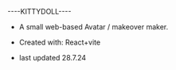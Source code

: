 ----KITTYDOLL----

- A small web-based Avatar / makeover maker.
  
- Created with: React+vite

- last updated 28.7.24


